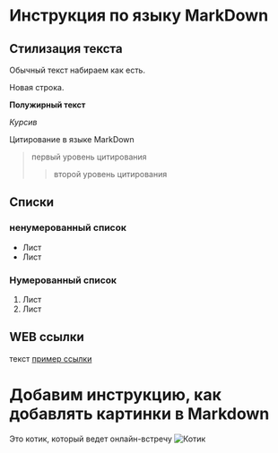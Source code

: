 # Инструкция по языку MarkDown

## Стилизация текста

Обычный текст набираем как есть.

Новая строка. 

**Полужирный текст**

*Курсив*

Цитирование в языке MarkDown
> первый уровень цитирования
>> второй уровень цитирования

## Списки
### ненумерованный список
* Лист
* Лист

### Нумерованный список
1. Лист
2. Лист

## WEB ссылки 
текст [пример ссылки](http.example.com "Всплывающая подсказка")

# Добавим инструкцию, как добавлять картинки в Markdown
Это котик, который ведет онлайн-встречу
![Котик](kitty.jpeg)